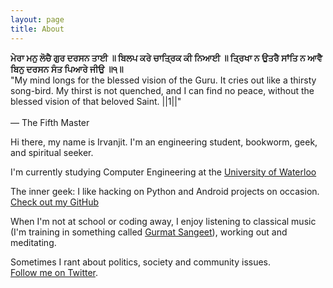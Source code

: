 ```yaml
---
layout: page
title: About
---
```


<p class="message">
<b>ਮੇਰਾ ਮਨੁ ਲੋਚੈ ਗੁਰ ਦਰਸਨ ਤਾਈ ॥ ਬਿਲਪ ਕਰੇ ਚਾਤ੍ਰਿਕ ਕੀ ਨਿਆਈ ॥ ਤ੍ਰਿਖਾ ਨ ਉਤਰੈ ਸਾਂਤਿ ਨ ਆਵੈ ਬਿਨੁ ਦਰਸਨ ਸੰਤ ਪਿਆਰੇ ਜੀਉ ॥੧॥ </b>
<br>
"My mind longs for the blessed vision of the Guru. It cries out like a thirsty song-bird. My thirst is not quenched, and I can find no peace, without the blessed vision of that beloved Saint. ||1||"<br><br>&mdash; The Fifth Master
</p>


Hi there, my name is Irvanjit. I'm an engineering student, bookworm, geek, and spiritual seeker.

I'm currently studying Computer Engineering at the [University of Waterloo](http://uwaterloo.ca/engineering)

The inner geek: I like hacking on Python and Android projects on occasion. [Check out my GitHub](https://github.com/irvanjit)

When I'm not at school or coding away, I enjoy listening to classical music (I'm training in something called [Gurmat Sangeet](http://www.rajacademy.com/history-of-gurmat-sangeet)), working out and meditating.

Sometimes I rant about politics, society and community issues.
<br>
[Follow me on Twitter](https://twitter.com/irvanjit).
